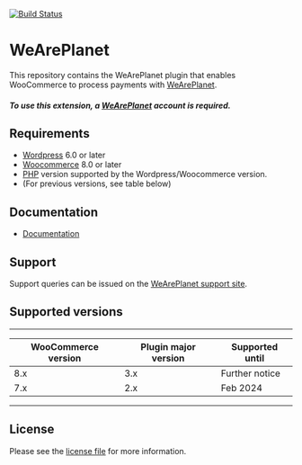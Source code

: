 [![Build Status](https://travis-ci.org/weareplanet/woocommerce.svg?branch=master)](https://travis-ci.org/weareplanet/woocommerce)



# WeArePlanet
This repository contains the WeArePlanet plugin that enables WooCommerce to process payments with [WeArePlanet](https://www.weareplanet.com/).

##### To use this extension, a [WeArePlanet](https://www.weareplanet.com/contact/sales)  account is required.

## Requirements

* [Wordpress](https://wordpress.org/) 6.0 or later
* [Woocommerce](https://woocommerce.com/) 8.0 or later
* [PHP](http://php.net/) version supported by the Wordpress/Woocommerce version.
* (For previous versions, see table below)

## Documentation

* [Documentation](https://plugin-documentation.weareplanet.com/weareplanet/woocommerce/3.0.4/docs/en/documentation.html)

## Support

Support queries can be issued on the [WeArePlanet support site](https://paymentshub.weareplanet.com/space/select?target=/support).

## Supported versions

____________________________________________________________________________
| WooCommerce version    | Plugin major version   | Supported until        |
|------------------------|------------------------|------------------------|
| 8.x                    | 3.x                    | Further notice         |
| 7.x                    | 2.x                    | Feb 2024               |
----------------------------------------------------------------------------

## License

Please see the [license file](https://github.com/weareplanet/woocommerce/blob/3.0.4/LICENSE) for more information.
